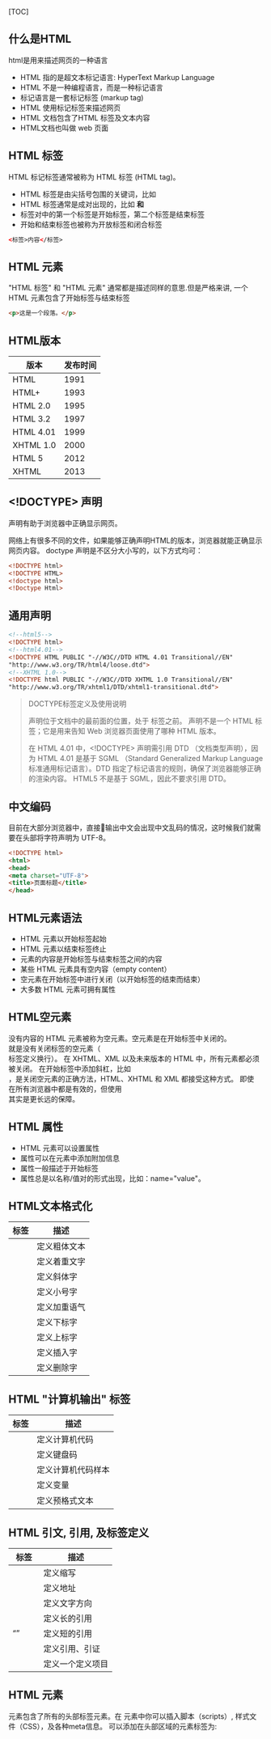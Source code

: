 [TOC]

## 什么是HTML
html是用来描述网页的一种语言
* HTML 指的是超文本标记语言: HyperText Markup Language
* HTML 不是一种编程语言，而是一种标记语言
* 标记语言是一套标记标签 (markup tag)
* HTML 使用标记标签来描述网页
* HTML 文档包含了HTML 标签及文本内容
* HTML文档也叫做 web 页面

## HTML 标签
HTML 标记标签通常被称为 HTML 标签 (HTML tag)。
* HTML 标签是由尖括号包围的关键词，比如 <html>
* HTML 标签通常是成对出现的，比如 <b> 和 </b>
* 标签对中的第一个标签是开始标签，第二个标签是结束标签
* 开始和结束标签也被称为开放标签和闭合标签

```html
<标签>内容</标签>
```

## HTML 元素
"HTML 标签" 和 "HTML 元素" 通常都是描述同样的意思.但是严格来讲, 一个 HTML 元素包含了开始标签与结束标签

```html
<p>这是一个段落。</p>
```

## HTML版本

| 版本        | 发布时间 |
| --------- | ---- |
| HTML      | 1991 |
| HTML+     | 1993 |
| HTML 2.0  | 1995 |
| HTML 3.2  | 1997 |
| HTML 4.01 | 1999 |
| XHTML 1.0 | 2000 |
| HTML 5    | 2012 |
| XHTML     | 2013 |


## <!DOCTYPE> 声明
<!DOCTYPE>声明有助于浏览器中正确显示网页。
网络上有很多不同的文件，如果能够正确声明HTML的版本，浏览器就能正确显示网页内容。
doctype 声明是不区分大小写的，以下方式均可：
```html
<!DOCTYPE html> 
<!DOCTYPE HTML> 
<!doctype html> 
<!Doctype Html>
```

## 通用声明
```html
<!--html5-->
<!DOCTYPE html>
<!--html4.01-->
<!DOCTYPE HTML PUBLIC "-//W3C//DTD HTML 4.01 Transitional//EN"
"http://www.w3.org/TR/html4/loose.dtd">
<!--XHTML 1.0-->
<!DOCTYPE html PUBLIC "-//W3C//DTD XHTML 1.0 Transitional//EN"
"http://www.w3.org/TR/xhtml1/DTD/xhtml1-transitional.dtd">
```

> DOCTYPE标签定义及使用说明
> <!DOCTYPE> 声明位于文档中的最前面的位置，处于 <html> 标签之前。
> <!DOCTYPE> 声明不是一个 HTML 标签；它是用来告知 Web 浏览器页面使用了哪种 HTML 版本。
> 在 HTML 4.01 中，<!DOCTYPE> 声明需引用 DTD （文档类型声明），因为 HTML 4.01 是基于 SGML （Standard Generalized Markup Language 标准通用标记语言）。DTD 指定了标记语言的规则，确保了浏览器能够正确的渲染内容。
> HTML5 不是基于 SGML，因此不要求引用 DTD。

## 中文编码
目前在大部分浏览器中，直接输出中文会出现中文乱码的情况，这时候我们就需要在头部将字符声明为 UTF-8。
```html
<!DOCTYPE html>
<html>
<head>
<meta charset="UTF-8">
<title>页面标题</title>
</head>
```

## HTML元素语法
* HTML 元素以开始标签起始
* HTML 元素以结束标签终止
* 元素的内容是开始标签与结束标签之间的内容
* 某些 HTML 元素具有空内容（empty content）
* 空元素在开始标签中进行关闭（以开始标签的结束而结束）
* 大多数 HTML 元素可拥有属性

## HTML空元素
没有内容的 HTML 元素被称为空元素。空元素是在开始标签中关闭的。
<br> 就是没有关闭标签的空元素（<br> 标签定义换行）。
在 XHTML、XML 以及未来版本的 HTML 中，所有元素都必须被关闭。
在开始标签中添加斜杠，比如 <br />，是关闭空元素的正确方法，HTML、XHTML 和 XML 都接受这种方式。
即使 <br> 在所有浏览器中都是有效的，但使用 <br /> 其实是更长远的保障。

## HTML 属性
* HTML 元素可以设置属性
* 属性可以在元素中添加附加信息
* 属性一般描述于开始标签
* 属性总是以名称/值对的形式出现，比如：name="value"。

## HTML文本格式化

| 标签       | 描述     |
| -------- | ------ |
| <b>      | 定义粗体文本 |
| <em>     | 定义着重文字 |
| <i>      | 定义斜体字  |
| <small>  | 定义小号字  |
| <strong> | 定义加重语气 |
| <sub>    | 定义下标字  |
| <sup>    | 定义上标字  |
| <ins>    | 定义插入字  |
| <del>    | 定义删除字  |

## HTML "计算机输出" 标签

| 标签     | 描述        |
| ------ | --------- |
| <code> | 定义计算机代码   |
| <kbd>  | 定义键盘码     |
| <samp> | 定义计算机代码样本 |
| <var>  | 定义变量      |
| <pre>  | 定义预格式文本   |

## HTML 引文, 引用, 及标签定义

| 标签           | 描述       |
| ------------ | -------- |
| <abbr>       | 定义缩写     |
| <address>    | 定义地址     |
| <bdo>        | 定义文字方向   |
| <blockquote> | 定义长的引用   |
| <q>          | 定义短的引用   |
| <cite>       | 定义引用、引证  |
| <dfn>        | 定义一个定义项目 |

## HTML <head> 元素
<head> 元素包含了所有的头部标签元素。在 <head>元素中你可以插入脚本（scripts）, 样式文件（CSS），及各种meta信息。
可以添加在头部区域的元素标签为: <title>, <style>, <meta>, <link>, <script>, <noscript>, and <base>.

## HTML <title> 元素
<title> 标签定义了不同文档的标题。
<title> 在 HTML/XHTML 文档中是必须的。
<title> 元素:
* 定义了浏览器工具栏的标题
* 当网页添加到收藏夹时，显示在收藏夹中的标题
* 显示在搜索引擎结果页面的标题

## HTML <base> 元素
<base> 标签描述了基本的链接地址/链接目标，该标签作为HTML文档中所有的链接标签的默认链接

## HTML <link> 元素
<link> 标签定义了文档与外部资源之间的关系。
<link> 标签通常用于链接到样式表:
```html
<head>
<link rel="stylesheet" type="text/css" href="mystyle.css">
</head>
```

## HTML <style> 元素
<style> 标签定义了HTML文档的样式文件引用地址.
在<style> 元素中你需要指定样式文件来渲染HTML文档

## HTML <meta> 元素
meta标签描述了一些基本的元数据。
<meta> 标签提供了元数据.元数据也不显示在页面上，但会被浏览器解析。
META元素通常用于指定网页的描述，关键词，文件的最后修改时间，作者，和其他元数据。
元数据可以使用于浏览器（如何显示内容或重新加载页面），搜索引擎（关键词），或其他Web服务。
<meta>一般放置于 <head>区域
```html
<!--为搜索引擎定义关键词-->
<meta name="keywords" content="HTML, CSS, XML, XHTML, JavaScript">
<!--为网页定义描述内容-->
<meta name="description" content="Free Web tutorials on HTML and CSS">
<!--定义网页作者-->
<meta name="author" content="Hege Refsnes">
<!--每30秒中刷新当前页面-->
<meta http-equiv="refresh" content="30">
```

## HTML 自定义列表
自定义列表不仅仅是一列项目，而是项目及其注释的组合。
自定义列表以 <dl> 标签开始。每个自定义列表项以 <dt> 开始。每个自定义列表项的定义以 <dd> 开始。
```html
<dl>
<dt>Coffee</dt>
<dd>- black hot drink</dd>
<dt>Milk</dt>
<dd>- white cold drink</dd>
</dl>
```

## HTML<noscript> 标签
<noscript> 标签提供无法使用脚本时的替代内容，比方在浏览器禁用脚本时，或浏览器不支持客户端脚本时。
<noscript>元素可包含普通 HTML 页面的 body 元素中能够找到的所有元素。
只有在浏览器不支持脚本或者禁用脚本时，才会显示 <noscript> 元素中的内容

## 音标符

| 音标符  | 字符   | Construct | 输出结果 |
| ---- | ---- | --------- | ---- |
| ̀    | a    | a`&#768;` | à   |
| ́    | a    | a`&#769;` | á   |
| ̂    | a    | a`&#770;` | â   |
| ̃    | a    | a`&#771;` | ã   |

## HTML字符实体

| 显示结果 | 描述   | 实体名称 | 实体编号 |
| ---- | ---- | ---- | ---- |
|      |   空格   |   &nbsp;   |  `&#160;`    |
|   <   |   	小于号   |  &lt;    |    `&#60;`  |
| >     | 大于号     | &gt;     | `&#62;`     |
|   &   |和号      |   &amp;   |  `&#38;`    |
|   "   |   引号   |   &quot;   |  `&#34;`    |
|  '    |   撇号    |   &apos; (IE不支持)   |    `&#39;`  |
|   ￠   |   分   |   &cent;   |    `&#162;`  |
|   £   |   镑   |    &pound;  |   `&#163;`   |
|   ¥   |  日元    |   &yen;   |   `&#165;`   |
|  €    |   欧元   |   &euro;   |   `&#8364;`   |
|   §   |   小节   |    &sect;  |   `&#167;`   |
|   ©   |   版权   |   &copy;   |   `&#169;`   |
|   ®   |  注册商标    |   &reg;   |   `&#174;`   |
|   ™   |   商标   |  &trade;    |  `&#8482;`    |
|   ×   |   乘号   |   &times;   |   `&#215;`   |
|   ÷   |   除号   |   &divide;   |   `&#247;`   |